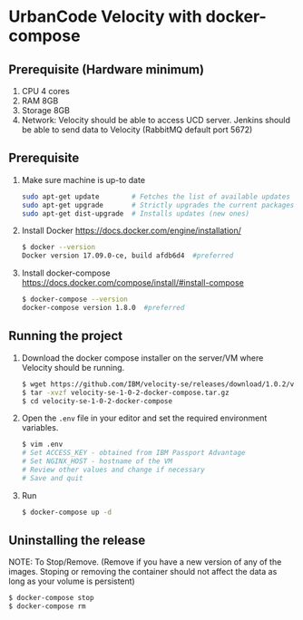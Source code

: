# UrbanCode Velocity with docker-compose

## Prerequisite (Hardware minimum)
1. CPU 4 cores
2. RAM 8GB
3. Storage 8GB
4. Network: Velocity should be able to access UCD server. Jenkins should be able to send data to Velocity (RabbitMQ default port 5672)  

## Prerequisite
1. Make sure machine is up-to date

    ```sh
    sudo apt-get update        # Fetches the list of available updates
    sudo apt-get upgrade       # Strictly upgrades the current packages
    sudo apt-get dist-upgrade  # Installs updates (new ones)
    ```

2. Install Docker https://docs.docker.com/engine/installation/

    ```sh
    $ docker --version
    Docker version 17.09.0-ce, build afdb6d4  #preferred
    ```

3. Install docker-compose https://docs.docker.com/compose/install/#install-compose

    ```sh
    $ docker-compose --version
    docker-compose version 1.8.0  #preferred
    ```

## Running the project
1. Download the docker compose installer on the server/VM where Velocity should be running.

    ```sh
    $ wget https://github.com/IBM/velocity-se/releases/download/1.0.2/velocity-se-1-0-2-docker-compose.tar.gz
    $ tar -xvzf velocity-se-1-0-2-docker-compose.tar.gz
    $ cd velocity-se-1-0-2-docker-compose
    ```

2. Open the `.env` file in your editor and set the required environment variables.

    ```sh
    $ vim .env
    # Set ACCESS_KEY - obtained from IBM Passport Advantage
    # Set NGINX_HOST - hostname of the VM
    # Review other values and change if necessary
    # Save and quit
    ```

3. Run

    ```sh
    $ docker-compose up -d
    ```

## Uninstalling the release

NOTE: To Stop/Remove. (Remove if you have a new version of any of the images. Stoping or removing the container should not affect the data as long as your volume is persistent)

  ```sh
  $ docker-compose stop
  $ docker-compose rm
  ```
